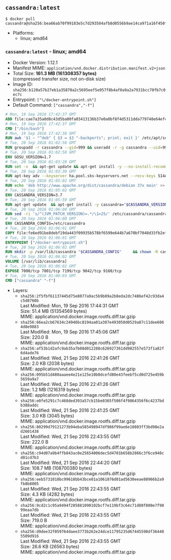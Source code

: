 ## `cassandra:latest`

```console
$ docker pull cassandra@sha256:bea66ab70f99183e5c7d293584afb8d0556b9ae14ca971a16f450f76115a7764
```

-	Platforms:
	-	linux; amd64

### `cassandra:latest` - linux; amd64

-	Docker Version: 1.12.1
-	Manifest MIME: `application/vnd.docker.distribution.manifest.v2+json`
-	Total Size: **161.3 MB (161308357 bytes)**  
	(compressed transfer size, not on-disk size)
-	Image ID: `sha256:b120a57b27eb1a35870a2c5695eef5e957f8b4af0a9a2a7931bcc70fb7c0ec7c`
-	Entrypoint: `["\/docker-entrypoint.sh"]`
-	Default Command: `["cassandra","-f"]`

```dockerfile
# Mon, 19 Sep 2016 17:42:37 GMT
ADD file:cae7a35a0d8c43d5ba00fa03413136b37e0a0bf8f4d5311dda779748e64ef425 in / 
# Mon, 19 Sep 2016 17:42:37 GMT
CMD ["/bin/bash"]
# Mon, 19 Sep 2016 17:42:38 GMT
RUN awk '$1 ~ "^deb" { $3 = $3 "-backports"; print; exit }' /etc/apt/sources.list > /etc/apt/sources.list.d/backports.list
# Tue, 20 Sep 2016 01:02:58 GMT
RUN groupadd -r cassandra --gid=999 && useradd -r -g cassandra --uid=999 cassandra
# Tue, 20 Sep 2016 01:02:58 GMT
ENV GOSU_VERSION=1.7
# Tue, 20 Sep 2016 01:03:28 GMT
RUN set -x 	&& apt-get update && apt-get install -y --no-install-recommends ca-certificates wget && rm -rf /var/lib/apt/lists/* 	&& wget -O /usr/local/bin/gosu "https://github.com/tianon/gosu/releases/download/$GOSU_VERSION/gosu-$(dpkg --print-architecture)" 	&& wget -O /usr/local/bin/gosu.asc "https://github.com/tianon/gosu/releases/download/$GOSU_VERSION/gosu-$(dpkg --print-architecture).asc" 	&& export GNUPGHOME="$(mktemp -d)" 	&& gpg --keyserver ha.pool.sks-keyservers.net --recv-keys B42F6819007F00F88E364FD4036A9C25BF357DD4 	&& gpg --batch --verify /usr/local/bin/gosu.asc /usr/local/bin/gosu 	&& rm -r "$GNUPGHOME" /usr/local/bin/gosu.asc 	&& chmod +x /usr/local/bin/gosu 	&& gosu nobody true 	&& apt-get purge -y --auto-remove ca-certificates wget
# Tue, 20 Sep 2016 01:03:30 GMT
RUN apt-key adv --keyserver ha.pool.sks-keyservers.net --recv-keys 514A2AD631A57A16DD0047EC749D6EEC0353B12C
# Tue, 20 Sep 2016 01:05:02 GMT
RUN echo 'deb http://www.apache.org/dist/cassandra/debian 37x main' >> /etc/apt/sources.list.d/cassandra.list
# Tue, 20 Sep 2016 01:05:02 GMT
ENV CASSANDRA_VERSION=3.7
# Tue, 20 Sep 2016 01:05:59 GMT
RUN apt-get update 	&& apt-get install -y cassandra="$CASSANDRA_VERSION" 	&& rm -rf /var/lib/apt/lists/*
# Tue, 20 Sep 2016 01:06:00 GMT
RUN sed -ri 's/^(JVM_PATCH_VERSION)=.*/\1=25/' /etc/cassandra/cassandra-env.sh
# Tue, 20 Sep 2016 01:06:00 GMT
ENV CASSANDRA_CONFIG=/etc/cassandra
# Tue, 20 Sep 2016 01:06:01 GMT
COPY file:fe6ed91be8debf19da443f09935b578bf6599e644b7a670bf7048d33fb2efa9e in /docker-entrypoint.sh 
# Tue, 20 Sep 2016 01:06:01 GMT
ENTRYPOINT ["/docker-entrypoint.sh"]
# Tue, 20 Sep 2016 01:06:02 GMT
RUN mkdir -p /var/lib/cassandra "$CASSANDRA_CONFIG" 	&& chown -R cassandra:cassandra /var/lib/cassandra "$CASSANDRA_CONFIG" 	&& chmod 777 /var/lib/cassandra "$CASSANDRA_CONFIG"
# Tue, 20 Sep 2016 01:06:02 GMT
VOLUME [/var/lib/cassandra]
# Tue, 20 Sep 2016 01:06:02 GMT
EXPOSE 7000/tcp 7001/tcp 7199/tcp 9042/tcp 9160/tcp
# Tue, 20 Sep 2016 01:06:03 GMT
CMD ["cassandra" "-f"]
```

-	Layers:
	-	`sha256:2f5fbf61137445d75e8077a9ac5b9b89a2b8eda2dc7486ef42c93da4c5d8760b`  
		Last Modified: Mon, 19 Sep 2016 17:44:31 GMT  
		Size: 51.4 MB (51354569 bytes)  
		MIME: application/vnd.docker.image.rootfs.diff.tar.gzip
	-	`sha256:66ea2cb67634c24946bc8194aa01a307e493050d0529a87c11dee6064d8e9883`  
		Last Modified: Mon, 19 Sep 2016 17:45:06 GMT  
		Size: 220.0 B  
		MIME: application/vnd.docker.image.rootfs.diff.tar.gzip
	-	`sha256:af53b1d2afc9ab35a7b08d012288c626927361dd982557e573f1a82f6d4ade76`  
		Last Modified: Wed, 21 Sep 2016 22:41:26 GMT  
		Size: 2.0 KB (2038 bytes)  
		MIME: application/vnd.docker.image.rootfs.diff.tar.gzip
	-	`sha256:095b51d480aaaee4e21e125e10b0dcefd80e43feebf5cd0d725e459b5659a9a7`  
		Last Modified: Wed, 21 Sep 2016 22:41:26 GMT  
		Size: 1.2 MB (1216319 bytes)  
		MIME: application/vnd.docker.image.rootfs.diff.tar.gzip
	-	`sha256:e0fe5291c7c468ded393a57cb15be0365f506f4f9864356f6c4237bdb388addc`  
		Last Modified: Wed, 21 Sep 2016 22:41:25 GMT  
		Size: 3.0 KB (3045 bytes)  
		MIME: application/vnd.docker.image.rootfs.diff.tar.gzip
	-	`sha256:80299d79121273b94eba585498947df986f99ae6e10803ff3bd98e2ad2601438`  
		Last Modified: Wed, 21 Sep 2016 22:43:55 GMT  
		Size: 222.0 B  
		MIME: application/vnd.docker.image.rootfs.diff.tar.gzip
	-	`sha256:c94d07a9b4ffb843ac0e25654006dec5d4701b658b2866c3f6ce940cd01cd7b3`  
		Last Modified: Wed, 21 Sep 2016 22:44:20 GMT  
		Size: 108.7 MB (108700380 bytes)  
		MIME: application/vnd.docker.image.rootfs.diff.tar.gzip
	-	`sha256:eeb5731018bc99618bb43bce01a1061876d01ad5630eeae80966b2a9fb8b8005`  
		Last Modified: Wed, 21 Sep 2016 22:43:55 GMT  
		Size: 4.3 KB (4282 bytes)  
		MIME: application/vnd.docker.image.rootfs.diff.tar.gzip
	-	`sha256:9cd2c1c95a9494f285881090102bcf7e119bf3c64c71d80f800e7f9099eaa7db`  
		Last Modified: Wed, 21 Sep 2016 22:43:55 GMT  
		Size: 719.0 B  
		MIME: application/vnd.docker.image.rootfs.diff.tar.gzip
	-	`sha256:d9dee32f059764daee3773b262e24dce11795235d67445590df364405509d916`  
		Last Modified: Wed, 21 Sep 2016 22:43:55 GMT  
		Size: 26.6 KB (26563 bytes)  
		MIME: application/vnd.docker.image.rootfs.diff.tar.gzip
